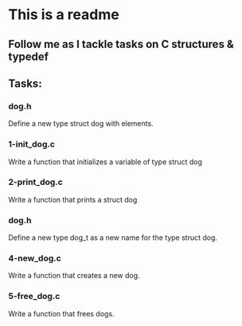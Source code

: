 # This is a readme
## Follow me as I tackle tasks on C structures & typedef
## Tasks:
### dog.h
Define a new type struct dog with elements.
### 1-init_dog.c
Write a function that initializes a variable of type struct dog
### 2-print_dog.c
Write a function that prints a struct dog
### dog.h
Define a new type dog_t as a new name for the type struct dog.
### 4-new_dog.c
Write a function that creates a new dog.
### 5-free_dog.c
Write a function that frees dogs.
